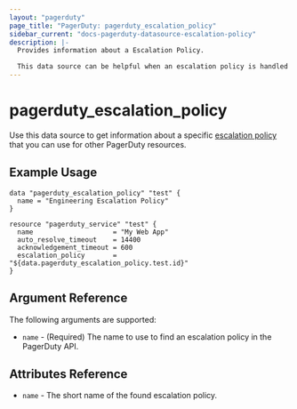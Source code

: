 ```yaml
---
layout: "pagerduty"
page_title: "PagerDuty: pagerduty_escalation_policy"
sidebar_current: "docs-pagerduty-datasource-escalation-policy"
description: |-
  Provides information about a Escalation Policy.

  This data source can be helpful when an escalation policy is handled outside Terraform but still want to reference it in other resources.
---
```


# pagerduty\_escalation_policy

Use this data source to get information about a specific [escalation policy][1] that you can use for other PagerDuty resources.

## Example Usage

```
data "pagerduty_escalation_policy" "test" {
  name = "Engineering Escalation Policy"
}

resource "pagerduty_service" "test" {
  name                    = "My Web App"
  auto_resolve_timeout    = 14400
  acknowledgement_timeout = 600
  escalation_policy       = "${data.pagerduty_escalation_policy.test.id}"
}
```

## Argument Reference

The following arguments are supported:

* `name` - (Required) The name to use to find an escalation policy in the PagerDuty API.

## Attributes Reference
* `name` - The short name of the found escalation policy.

[1]: https://v2.developer.pagerduty.com/v2/page/api-reference#!/Escalation_Policies/get_escalation_policies
